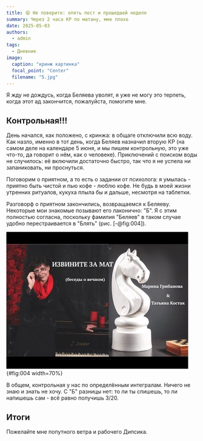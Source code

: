 ```yaml
---
title: 😫 Не поверите: опять пост и прошедшей неделе
summary: Через 2 часа КР по матану, мне плохо
date: 2025-05-03
authors:
  - admin
tags:
  - Дневник
image:
  caption: "кринж картинка"
  focal_point: "Center"
  filename: "5.jpg"
---
```


Я жду не дождусь, когда Беляева уволят, я уже не могу это терпеть, когда этот ад закончится, пожалуйста, помогите мне.

## Контрольная!!!

День начался, как положено, с кринжа: в общаге отключили всю воду. Как назло, именно в тот день, когда Беляев назначил вторую КР (на самом деле на календаре 5 июня, и мы пишем контрольную, это уже что-то, да говорит о нём, как о человеке). Приключений с поиском воды не случилось: её включили достаточно быстро, так что я не успела ни запаниковать, ни проснуться.

Поговорим о приятном, а то есть о задании от психолога: я умылась - приятно быть чистой и пью кофе - люблю кофе. Не будь в моей жизни утренних ритуалов, кукуха плыла бы и дальше, несмотря на таблетки.

Разговорф о приятном закончились, возвращаемся к Беляеву. Некоторые мои знакомые позывают его лаконично: "Б". Я с этим полностью согласна, поскольку фамилия "Беляев" в таком случае удобно перестраивается в "Блять" (рис. [-@fig:004]).

![простите за мат](6.jpg){#fig:004 width=70%}

В общем, контрольная у нас по определённым интегралам. Ничего не знаю и знать не хочу. С "Б" разницы нет: то ли ты спишешь, то ли напишешь сам - всё равно получишь 3/20.

## Итоги

Пожелайте мне попутного ветра и рабочего Дипсика.

